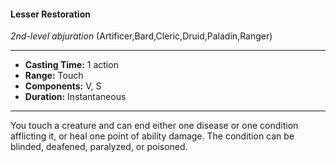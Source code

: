 #### Lesser Restoration
*2nd-level abjuration* (Artificer,Bard,Cleric,Druid,Paladin,Ranger)
___
- **Casting Time:** 1 action
- **Range:** Touch
- **Components:** V, S
- **Duration:** Instantaneous
---
You touch a creature and can end either one disease or one condition afflicting it, or heal one point of ability damage. The condition can be blinded, deafened, paralyzed, or poisoned.